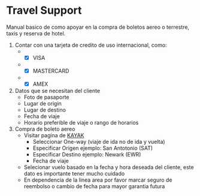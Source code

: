 # Travel Support

Manual basico de como apoyar en la compra de boletos aereo o terrestre, taxis y reserva de hotel.
1. Contar con una tarjeta de credito de uso internacional, como:
   - - [x] VISA
   - - [x] MASTERCARD
   - - [x] AMEX

2. Datos que se necesitan del cliente
   - Foto de pasaporte
   - Lugar de origin
   - Lugar de destino
   - Fecha de viaje
   - Horario preferible de viaje o rango de horarios
3. Compra de boleto aereo
   - Visitar pagina de [KAYAK](https://kayak.com/flights/)
     - Seleccionar One-way (viaje de ida no de ida y vuelta)
     - Especificar Origen ejemplo: San Antotonio (SAT)
     - Especificar Destino ejemplo: Newark (EWR)
     - Fecha de viaje
   - Selecionar vuelo basado en la fecha y hora deseada del cliente, este dato es importante tener mucho cuidado
   - En dependencia de la linea area por favor marcar seguro de reembolso o cambio de fecha para mayor garantia futura
